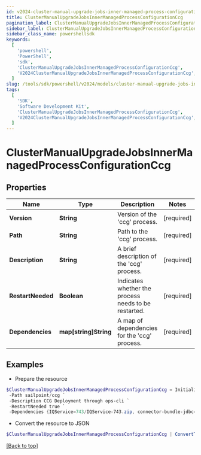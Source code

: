 ```yaml
---
id: v2024-cluster-manual-upgrade-jobs-inner-managed-process-configuration-ccg
title: ClusterManualUpgradeJobsInnerManagedProcessConfigurationCcg
pagination_label: ClusterManualUpgradeJobsInnerManagedProcessConfigurationCcg
sidebar_label: ClusterManualUpgradeJobsInnerManagedProcessConfigurationCcg
sidebar_class_name: powershellsdk
keywords:
  [
    'powershell',
    'PowerShell',
    'sdk',
    'ClusterManualUpgradeJobsInnerManagedProcessConfigurationCcg',
    'V2024ClusterManualUpgradeJobsInnerManagedProcessConfigurationCcg',
  ]
slug: /tools/sdk/powershell/v2024/models/cluster-manual-upgrade-jobs-inner-managed-process-configuration-ccg
tags:
  [
    'SDK',
    'Software Development Kit',
    'ClusterManualUpgradeJobsInnerManagedProcessConfigurationCcg',
    'V2024ClusterManualUpgradeJobsInnerManagedProcessConfigurationCcg',
  ]
---
```


# ClusterManualUpgradeJobsInnerManagedProcessConfigurationCcg

## Properties

| Name | Type | Description | Notes |
| --- | --- | --- | --- |
| **Version** | **String** | Version of the 'ccg' process. | [required] |
| **Path** | **String** | Path to the 'ccg' process. | [required] |
| **Description** | **String** | A brief description of the 'ccg' process. | [required] |
| **RestartNeeded** | **Boolean** | Indicates whether the process needs to be restarted. | [required] |
| **Dependencies** | **map[string]String** | A map of dependencies for the 'ccg' process. | [required] |

## Examples

- Prepare the resource

```powershell
$ClusterManualUpgradeJobsInnerManagedProcessConfigurationCcg = Initialize-V2024ClusterManualUpgradeJobsInnerManagedProcessConfigurationCcg  -Version 1798_1054_241.0.0 `
 -Path sailpoint/ccg `
 -Description CCG Deployment through ops-cli `
 -RestartNeeded true `
 -Dependencies {IQService=743/IQService-743.zip, connector-bundle-jdbc=432/connector-bundle-jdbc-432.zip, connector-bundle-misc=437/connector-bundle-misc-437.zip, connector-bundle-unix=242/connector-bundle-unix-242.zip, connector-common-config=208/connector-common-config-208.zip, connector-bundle-filebased=222/connector-bundle-filebased-222.zip, connector-bundle-imprivata=3/connector-bundle-imprivata-3.zip, connector-bundle-mainframe=211/connector-bundle-mainframe-211.zip, connector-bundle-directories=681/connector-bundle-directories-681.zip, connector-bundle-sap-on-prem=196/connector-bundle-sap-on-prem-196.zip, connector-bundle-webservices=1535/connector-bundle-webservices-1535.zip, connector-bundle-sap-cloud-app=175/connector-bundle-sap-cloud-app-175.zip, connector-bundle-healthcare-epic=302/connector-bundle-healthcare-epic-302.zip, connector-bundle-hrms-oraclefusionhcm=166/connector-bundle-hrms-oraclefusionhcm-166.zip, connector-bundle-collaboration-connectors=246/connector-bundle-collaboration-connectors-246.zip}
```

- Convert the resource to JSON

```powershell
$ClusterManualUpgradeJobsInnerManagedProcessConfigurationCcg | ConvertTo-JSON
```

[[Back to top]](#)
